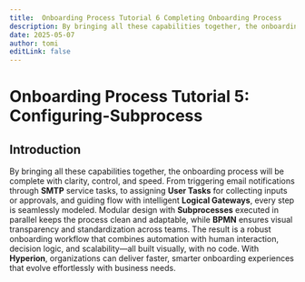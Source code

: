 ```yaml
---
title:  Onboarding Process Tutorial 6 Completing Onboarding Process
description: By bringing all these capabilities together, the onboarding process will be complete with clarity, control, and speed.
date: 2025-05-07
author: tomi
editLink: false
---
```


# Onboarding Process Tutorial 5: Configuring-Subprocess

## Introduction

By bringing all these capabilities together, the onboarding process will be complete with clarity, control, and speed. From triggering email notifications through **SMTP** service tasks, to assigning **User Tasks** for collecting inputs or approvals, and guiding flow with intelligent **Logical Gateways**, every step is seamlessly modeled. Modular design with **Subprocesses** executed in parallel keeps the process clean and adaptable, while **BPMN** ensures visual transparency and standardization across teams. The result is a robust onboarding workflow that combines automation with human interaction, decision logic, and scalability—all built visually, with no code. With **Hyperion**, organizations can deliver faster, smarter onboarding experiences that evolve effortlessly with business needs.

